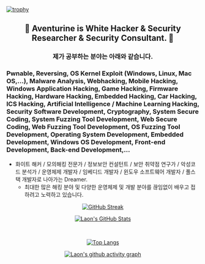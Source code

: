 [![trophy](https://github-profile-trophy.vercel.app/?username=AventurineJun&theme=algolia&column=10)](https://github.com/Luon/)

<div align = "center">
<h2> 💫 Aventurine is White Hacker & Security Researcher & Security Consultant. 💫 </h2>
</div>

<div align = "center">
<h3> 제가 공부하는 분야는 아래와 같습니다. </h3>
</div>

### Pwnable, Reversing, OS Kernel Exploit (Windows, Linux, Mac OS,...), Malware Analysis, Webhacking, Mobile Hacking, Windows Application Hacking, Game Hacking, Firmware Hacking, Hardware Hacking, Embedded Hacking, Car Hacking, ICS Hacking, Artificial Intelligence / Machine Learning Hacking, Security Software Development, Cryptography, System Secure Coding, System Fuzzing Tool Development, Web Secure Coding, Web Fuzzing Tool Development, OS Fuzzing Tool Development, Operating System Development, Embedded Development, Windows OS Development, Front-end Development, Back-end Development,... 
 
- 화이트 해커 / 모의해킹 전문가 / 정보보안 컨설턴트 / 보안 취약점 연구가 / 악성코드 분석가 / 운영체제 개발자 / 임베디드 개발자 / 윈도우 소프트웨어 개발자 / 풀스택 개발자로 나아가는 Dreamer.
   - 최대한 많은 해킹 분야 및 다양한 운영체제 및 개발 분야를 끊임없이 배우고 접하려고 노력하고 있습니다. 

<div align = "center">

[![GitHub Streak](https://github-readme-streak-stats.herokuapp.com/?user=AventurineJun&theme=holi-theme)](https://git.io/streak-stats)

[![Laon's GitHub Stats](https://github-readme-stats.vercel.app/api?username=AventurineJun&hide=contribs,prs&show_icons=true&theme=ambient_gradient)](https://github.com/anuraghazra/github-readme-stats)

<br>

[![Top Langs](https://github-readme-stats.vercel.app/api/top-langs/?username=AventurineJun&langs_count=10&hide=contribs,prs&show_icons=true&theme=ambient_gradient)](https://github.com/anuraghazra/github-readme-stats)

[![Laon's github activity graph](https://github-readme-activity-graph.vercel.app/graph?username=AventurineJun&theme=react-dark&border=true)](https://github.com/ashutosh00710/github-readme-activity-graph)

</div>
 
 

